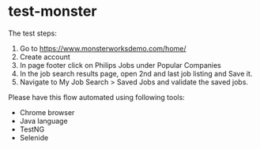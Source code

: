 # test-monster
The test steps:
1. Go to https://www.monsterworksdemo.com/home/
2. Create account
3. In page footer click on Philips Jobs under Popular Companies
4. In the job search results page, open 2nd and last job listing and Save it.
5. Navigate to My Job Search > Saved Jobs and validate the saved jobs.

 Please have this flow automated using following tools:
* Chrome browser
* Java language
* TestNG
* Selenide
